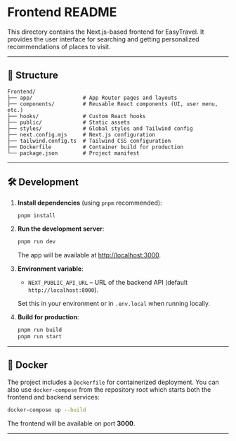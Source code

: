 # Frontend README

This directory contains the Next.js-based frontend for EasyTravel. It provides the user interface for searching and getting personalized recommendations of places to visit.

---

## 📁 Structure

```
Frontend/
├── app/                # App Router pages and layouts
├── components/         # Reusable React components (UI, user menu, etc.)
├── hooks/              # Custom React hooks
├── public/             # Static assets
├── styles/             # Global styles and Tailwind config
├── next.config.mjs     # Next.js configuration
├── tailwind.config.ts  # Tailwind CSS configuration
├── Dockerfile          # Container build for production
└── package.json        # Project manifest
```

---

## 🛠️ Development

1. **Install dependencies** (using `pnpm` recommended):

   ```bash
   pnpm install
   ```

2. **Run the development server**:

   ```bash
   pnpm run dev
   ```

   The app will be available at [http://localhost:3000](http://localhost:3000).

3. **Environment variable**:

   - `NEXT_PUBLIC_API_URL` – URL of the backend API (default `http://localhost:8000`).

   Set this in your environment or in `.env.local` when running locally.

4. **Build for production**:

   ```bash
   pnpm run build
   pnpm run start
   ```

---

## 🐳 Docker

The project includes a `Dockerfile` for containerized deployment. You can also use `docker-compose` from the repository root which starts both the frontend and backend services:

```bash
docker-compose up --build
```

The frontend will be available on port **3000**.

---
